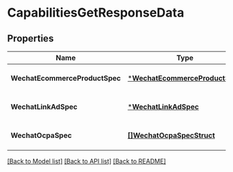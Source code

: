 # CapabilitiesGetResponseData

## Properties
Name | Type | Description | Notes
------------ | ------------- | ------------- | -------------
**WechatEcommerceProductSpec** | [***WechatEcommerceProductSpec**](wechat_ecommerce_product_spec.md) |  | [optional] [default to null]
**WechatLinkAdSpec** | [***WechatLinkAdSpec**](wechat_link_ad_spec.md) |  | [optional] [default to null]
**WechatOcpaSpec** | [**[]WechatOcpaSpecStruct**](wechat_ocpa_spec_struct.md) |  | [optional] [default to null]

[[Back to Model list]](../README.md#documentation-for-models) [[Back to API list]](../README.md#documentation-for-api-endpoints) [[Back to README]](../README.md)


